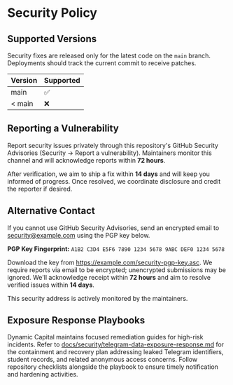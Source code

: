 # Security Policy

## Supported Versions

Security fixes are released only for the latest code on the `main` branch.
Deployments should track the current commit to receive patches.

| Version | Supported |
| ------- | --------- |
| main    | ✅        |
| < main  | ❌        |

## Reporting a Vulnerability

Report security issues privately through this repository's GitHub Security
Advisories (Security → Report a vulnerability). Maintainers monitor this channel
and will acknowledge reports within **72 hours**.

After verification, we aim to ship a fix within **14 days** and will keep you
informed of progress. Once resolved, we coordinate disclosure and credit the
reporter if desired.

## Alternative Contact

If you cannot use GitHub Security Advisories, send an encrypted email to
[security@example.com](mailto:security@example.com) using the PGP key below.

**PGP Key Fingerprint:** `A1B2 C3D4 E5F6 7890 1234 5678 9ABC DEF0 1234 5678`

Download the key from <https://example.com/security-pgp-key.asc>. We require
reports via email to be encrypted; unencrypted submissions may be ignored. We'll
acknowledge receipt within **72 hours** and aim to resolve verified issues
within **14 days**.

This security address is actively monitored by the maintainers.

## Exposure Response Playbooks

Dynamic Capital maintains focused remediation guides for high-risk incidents.
Refer to [docs/security/telegram-data-exposure-response.md](docs/security/telegram-data-exposure-response.md)
for the containment and recovery plan addressing leaked Telegram identifiers,
student records, and related anonymous access concerns. Follow repository
checklists alongside the playbook to ensure timely notification and hardening
activities.
